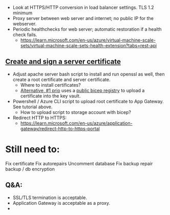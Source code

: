 * Look at HTTPS/HTTP conversion in load balancer settings. TLS 1.2 minimum
* Proxy server between web server and internet; no public IP for the webserver.
* Periodic healthchecks for web server; automatic restoration if a health check fails.
	* https://learn.microsoft.com/en-us/azure/virtual-machine-scale-sets/virtual-machine-scale-sets-health-extension?tabs=rest-api

## [Create and sign a server certificate](https://learn.microsoft.com/en-us/azure/application-gateway/self-signed-certificates#create-a-server-certificate)
* Adjust apache server bash script to install and run openssl as well, then create a root certificate and server certificate.
	* Where to install certificates?
	* [Alternative, #1 prio](https://github.com/azure/azure-quickstart-templates/tree/master/quickstarts/microsoft.resources/deployment-script-azcli-agw-certificates) uses a [public bicep registry](https://learn.microsoft.com/en-us/azure/azure-resource-manager/bicep/deployment-script-bicep) to upload a certificate into the key vault.
* Powershell / Azure CLI script to upload root certificate to App Gateway. See tutorial above.
	* How to upload script to storage account with bicep?
* Redirect HTTP to HTTPS:
	* https://learn.microsoft.com/en-us/azure/application-gateway/redirect-http-to-https-portal

# Still need to:
Fix certificate
Fix autorepairs
Uncomment database
Fix backup repair
backup / db encryption


## Q&A:
* SSL/TLS termination is acceptable.
* Application Gateway is acceptable as a proxy.
* 